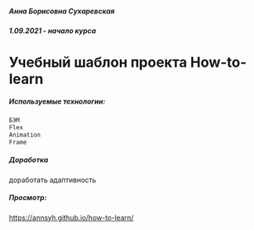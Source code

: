 ##### Анна Борисовна Сухаревская  
##### 1.09.2021 - начало курса  

# Учебный шаблон проекта How-to-learn


##### Используемые технологии:
```sh
БЭМ
Flex
Animation
Frame

```

#####  Доработка
доработать адаптивность


##### Просмотр:
https://annsyh.github.io/how-to-learn/

